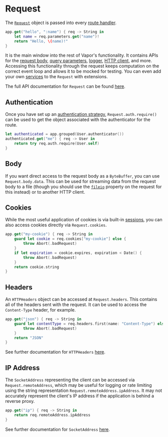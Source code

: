 # Request

The [`Request`](https://api.vapor.codes/vapor/documentation/vapor/request) object is passed into every [route handler](../basics/routing.md).

```swift
app.get("hello", ":name") { req -> String in
    let name = req.parameters.get("name")!
    return "Hello, \(name)!"
}
```

It is the main window into the rest of Vapor's functionality. It contains APIs for the [request body](../basics/content.md), [query parameters](../basics/content.md#query), [logger](../basics/logging.md), [HTTP client](../basics/client.md), and more. Accessing this functionality through the request keeps computation on the correct event loop and allows it to be mocked for testing. You can even add your own [services](../advanced/services.md) to the `Request` with extensions.

The full API documentation for `Request` can be found [here](https://api.vapor.codes/vapor/documentation/vapor/request).

## Authentication

Once you have set up an [authentication strategy](../security/authentication.md), `Request.auth.require()` can be used to get the object associated with the authenticator for the route.

```swift
let authenticated = app.grouped(User.authenticator())
authenticated.get("me") { req -> User in
    return try req.auth.require(User.self)
}
```

## Body

If you want direct access to the request body as a `ByteBuffer`, you can use `Request.body.data`. This can be used for streaming data from the request body to a file (though you should use the [`fileio`](../advanced/files.md) property on the request for this instead) or to another HTTP client.

## Cookies

While the most useful application of cookies is via built-in [sessions](../advanced/sessions.md#configuration), you can also access cookies directly via `Request.cookies`.

```swift
app.get("my-cookie") { req -> String in
    guard let cookie = req.cookies["my-cookie"] else {
        throw Abort(.badRequest)
    }
    if let expiration = cookie.expires, expiration < Date() {
        throw Abort(.badRequest)
    }
    return cookie.string
}
```

## Headers

An `HTTPHeaders` object can be accessed at `Request.headers`. This contains all of the headers sent with the request. It can be used to access the `Content-Type` header, for example.

```swift
app.get("json") { req -> String in
    guard let contentType = req.headers.first(name: "Content-Type") else {
        throw Abort(.badRequest)
    }
    return "JSON"
}
```
See further documentation for `HTTPHeaders` [here](https://swiftpackageindex.com/apple/swift-nio/2.56.0/documentation/niohttp1/httpheaders).

## IP Address

The `SocketAddress` representing the client can be accessed via `Request.remoteAddress`, which may be useful for logging or rate limiting using the string representation `Request.remoteAddress.ipAddress`. It may not accurately represent the client's IP address if the application is behind a reverse proxy. 

```swift
app.get("ip") { req -> String in
    return req.remoteAddress.ipAddress
}
```

See further documentation for `SocketAddress` [here](https://swiftpackageindex.com/apple/swift-nio/2.56.0/documentation/niocore/socketaddress).


